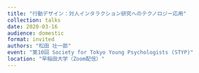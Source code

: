 ```yaml
---
title: "行動デザイン：対人インタラクション研究へのテクノロジー応用"
collection: talks
date: 2020-03-16
audience: domestic
format: invited
authors: "松田 壮一郎"
event: "第10回 Society for Tokyo Young Psychologists (STYP)"
location: "早稲田大学（Zoom配信）"
---
```

